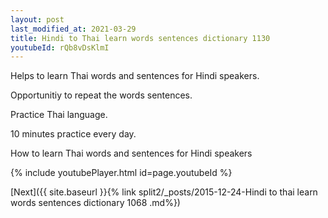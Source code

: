 ```yaml
---
layout: post
last_modified_at: 2021-03-29
title: Hindi to Thai learn words sentences dictionary 1130 
youtubeId: rQb8vDsKlmI
---
```

 
 
Helps to learn Thai words and sentences for Hindi speakers.

Opportunitiy to repeat the words sentences. 

Practice Thai language. 
 
10 minutes practice every day. 
 
How to learn Thai words and sentences for Hindi speakers 
 
{% include youtubePlayer.html id=page.youtubeId %}
 
 
[Next]({{ site.baseurl }}{% link  split2/_posts/2015-12-24-Hindi to thai learn words sentences dictionary 1068 .md%})
 
